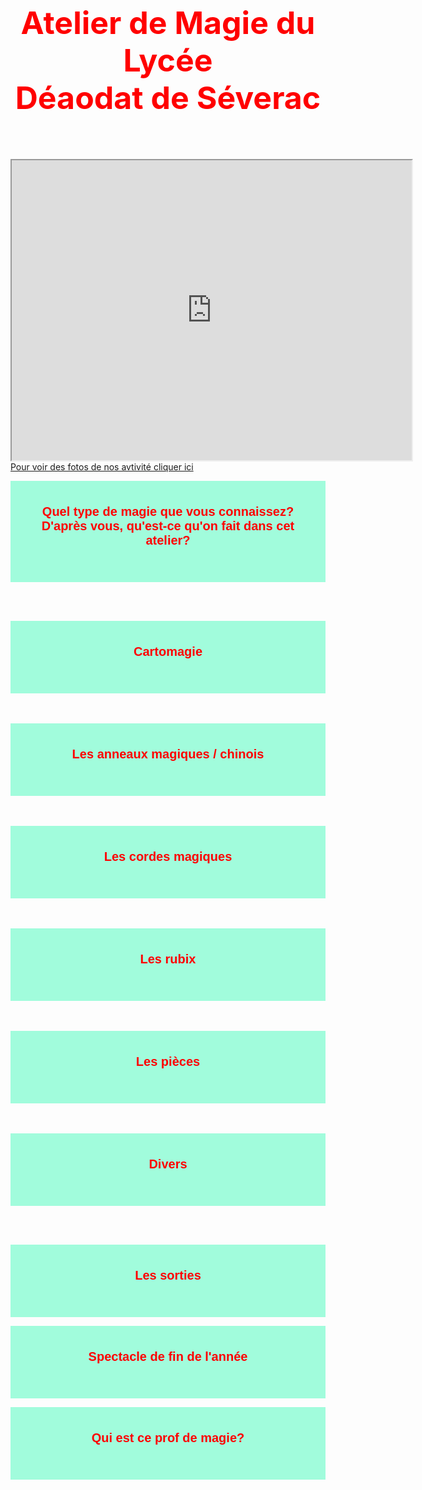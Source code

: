 <meta chartes="utf-8" />
<html>
 <head>
 <meta name="viewport" content="width=device-width, initial-scale=1">
 <style>
 .collapsible {
  background-color: #A1FCDC;
  color: white;
  cursor: pointer;
  padding: 18px;
  width: 100%;
  border: none;
  text-align: left;
  outline: none;
  font-size: 15px;
 }
 .active, .collapsible:hover {
    background-color: #FFFF5B;
 }
 .content {
    padding: 0 18px;
    display: none;
    overflow: hidden;
    background-color:#E1E5FF;
 }
 </style>
</style>
 <style>
    #para1{
        font-size:50px;
        text-align:center;
        color:red;
    }
    #para2{
        font-size:30px;
        text-align:center;
        color:red;
    }
    #para3{
        font-size:20px;
        text-align:center;
        color:#FF0000;
    }
    #para4{
        font-size:40px;
        text-align:left;
        color:#000000;
    }
    #para5{
        font-size:40px;
        text-align:center;
        color:#FF1000;
    }
   
 </style></head>

 <body>
 <h1 id="para1">Atelier de Magie du <br> Lycée <br> Déaodat de Séverac</h1>
 <br>  
 <br>
 <iframe src="https://drive.google.com/file/d/1haYEwbf34tDv-5S9wizQfIpl-GMEykVo/preview" width="640" height="480" allow="autoplay"></iframe>

 <br>
 <a href="https://drive.google.com/drive/folders/1Qoc096HIFfHM3YhM4ohKKs5Id4_7sS27?usp=drive_link">Pour voir des fotos de nos avtivité cliquer ici</a>
 


 <button type="button" class="collapsible"><p id="para3"><b>Quel type de magie que vous connaissez? <br>D'après vous, qu'est-ce qu'on fait dans cet atelier?</b></p>  </button>
  
 <div class="content">
  <p id="para3">
 <br>Les cartes
 <br>Les monnaies / les pièces
  <br>Les anneaux magiques
  <br><s>Apparition /disparition</s>
  <br>Rubix-cubes
  <br>
  <br>
  <br><br><br><br>
   <br>
  </p>
 </div>




 <br><br>

 <button type="button" class="collapsible"><p id="para3"><b>Cartomagie</b></p>  </button>
  
 <div class="content">
  <p id="para3">
       <iframe src="https://drive.google.com/file/d/1sUlHWImp7TOZTldjEzF2HRCUgzs3rki6/preview" width="100" height="100" allow="autoplay"></iframe>
       <br>
       <iframe src="https://drive.google.com/file/d/1u3FgpvrPeQ8OZ8JthVyiyy5TStscSTNm/preview" width="200" height="480" allow="autoplay"></iframe>
        <br>
     <br> Card manipulation (Ang)
     <br> Cartomagia (Esp)
     <br> Kartenkunst (Alm)
     <br>Cartomagia (It)
     <br>Манипуляции с картами
     <br>
    </p>
 </div>

 <br><br>
 <button type="button" class="collapsible"><p id="para3"><b>Les anneaux magiques / chinois</b></p>  </button>
  
 <div class="content">
  <p id="para3">
      <iframe src="https://drive.google.com/file/d/1rlAqLZkw5tJEwMqPvg3rkfFS3jn1Yyve/preview" width="100" height="100" allow="autoplay"></iframe>
      <br>
        <iframe src="https://drive.google.com/file/d/1zbspFqrd0ARLpBGun-WPpe_aNak-CEfD/preview" width="100" height="100" allow="autoplay"></iframe>
  </p>
 </div>



 <br><br>
 <button type="button" class="collapsible"><p id="para3"><b>Les cordes magiques</b></p>  </button>
  
 <div class="content">
  <p id="para3">
      <iframe src="https://drive.google.com/file/d/1GLCh6aC2g9yJQiirR0xr36dDRPWutVm_/preview" width="640" height="480" allow="autoplay"></iframe>
      <br>
      <iframe src="https://drive.google.com/file/d/13HhZRnbG1UtGCJZp7OtDOkKqsxRZxBTp/preview" width="640" height="480" allow="autoplay"></iframe>
  </p>
 </div>

 <br><br>
 <button type="button" class="collapsible"><p id="para3"><b>Les rubix</b></p>  </button>
  
 <div class="content">
  <p id="para3">
       <iframe src="https://drive.google.com/file/d/17bPjsgtAsQY4jGThundqcKHSLKGNakEQ/preview" width="640" height="480" allow="autoplay"></iframe>
      </p>
 </div>

  <br><br>
 <button type="button" class="collapsible"><p id="para3"><b>Les pièces</b></p>  </button>
  
 <div class="content">
  <p id="para3">
       <iframe src="https://drive.google.com/file/d/1zGGKm9H0BzYMhyZe2dDxORAJ6dE4xDj4/preview" width="640" height="480" allow="autoplay"></iframe>
       <br>
       <iframe src="https://drive.google.com/file/d/1JVC0odZFfGyFO63M7lj2XoGCYI2Ftplt/preview" width="640" height="480" allow="autoplay"></iframe>
      </p>
 </div>




 <br><br>
 <button type="button" class="collapsible"><p id="para3"><b>Divers </b></p>  </button>
  
 <div class="content">
  <p id="para4">
     <br>Orange obéissant
     <iframe src="https://drive.google.com/file/d/1b80I3xlQY2tdnwJTrCB55okmX-s2bGgH/preview" width="640" height="480" allow="autoplay"></iframe>
     <br>
     <br>Verre/[pièce]
     <iframe src="https://drive.google.com/file/d/1GoprH5rnd2ezWTT8Wt0RnWQymYCnNQmW/preview" width="640" height="480" allow="autoplay"></iframe>
     <br>
      <br>Les couleurs
       <iframe src="https://drive.google.com/file/d/14d8Dp2yJlt29ymCoJliyw4BLm3Ev4mVl/preview" width="640" height="480" allow="autoplay"></iframe>
       <br>
       <br>tours avec des livres
       <iframe src="https://drive.google.com/file/d/1wtcDQBvmk0RaLOpfcEw0EKU1bWN0fyWb/preview" width="640" height="480" allow="autoplay"></iframe>
  </p>
 </div>





 <br><br>

 <button type="button" class="collapsible"><p id="para3"><b>Les sorties</b></p>  </button>
  
 <div class="content">
  <p id="para3">
     <iframe src="https://drive.google.com/file/d/1u-SEg5qzcWwoRXefkgWGD9Zdc57GPG16/preview" width="640" height="480" allow="autoplay"></iframe>
  </p>
 </div>


 <button type="button" class="collapsible"><p id="para3"><b>Spectacle de fin de l'année</b></p>  </button>
  
 <div class="content">
  <p id="para3">
     <iframe src="https://drive.google.com/file/d/1p1mLoGZWo4FOj9OF0TBYMIP9iqxQ7StP/preview" width="640" height="480" allow="autoplay"></iframe> 
     <br>
     <iframe src="https://drive.google.com/file/d/1hTVqQ57WNE_ncD_qACmR4qiuUabgwJKK/preview" width="640" height="480" allow="autoplay"></iframe>
      <br>
      <iframe src="https://drive.google.com/file/d/1bvbD_SW5GHznIbS497_8zbgPpamPj1_N/preview" width="640" height="480" allow="autoplay"></iframe>
      <br>
      <iframe src="https://drive.google.com/file/d/1jXCDb910QOqH5MXCMb_egmc8onicfak3/preview" width="640" height="480" allow="autoplay"></iframe>
  </p>
 </div>

  
 <button type="button" class="collapsible"><p id="para3"><b>Qui est ce prof de magie?</b></p>  </button>
  
 <div class="content">
    <p id="para3">
       <iframe src="https://drive.google.com/file/d/1Bn1XsYsIwRtVBdY5sbqXfP9IhQOd251t/preview" width="640" height="480" allow="autoplay"></iframe>
   </p>
 </div>



 

 <script>
 var coll = document.getElementsByClassName("collapsible");
 var i;

 for (i  = 0; i < coll.length; i++) {
     coll[i].addEventListener("click", function() {
         this.classList.toggle("active");
         var content = this.nextElementSibling;
         if (content.style.display === "block") {
             content.style.display = "none";
         } else {
             content.style.display = "block";
         }
     });
 }
 </script>




 </body>
